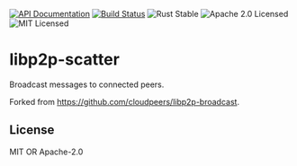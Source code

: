 [![API Documentation][docs-image]][docs-link]
[![Build Status][build-image]][build-link]
![Rust Stable][rustc-image]
![Apache 2.0 Licensed][license-apache-image]
![MIT Licensed][license-mit-image]

# libp2p-scatter

Broadcast messages to connected peers.

Forked from https://github.com/cloudpeers/libp2p-broadcast.

## License

MIT OR Apache-2.0

[build-image]: https://github.com/romac/libp2p-scatter/workflows/Rust/badge.svg
[build-link]: https://github.com/romac/libp2p-scatter/actions?query=workflow%3ARust
[docs-image]: https://docs.rs/libp2p-scatter/badge.svg
[docs-link]: https://docs.rs/libp2p-scatter
[license-apache-image]: https://img.shields.io/badge/license-Apache_2.0-blue.svg
[license-mit-image]: https://img.shields.io/badge/license-MIT-blue.svg
[rustc-image]: https://img.shields.io/badge/rustc-stable-orange.svg
